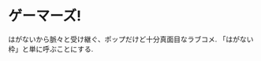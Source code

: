 # ゲーマーズ!

はがないから脈々と受け継ぐ、ポップだけど十分真面目なラブコメ.
「はがない枠」と単に呼ぶことにする.

<div class="youtube" src-id="s87kPTOzPRo"></div>

